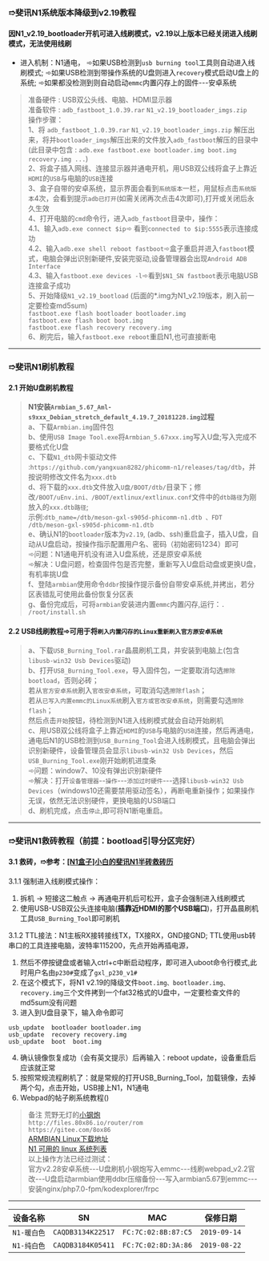 
### &#10161;斐讯N1系统版本降级到v2.19教程
#### 因N1_v2.19_bootloader开机可进入线刷模式，v2.19以上版本已经关闭进入线刷模式，无法使用线刷
- 进入机制：N1通电，
&#10174;如果USB检测到`usb burning tool`工具则自动进入线刷模式;
&#10174;如果USB检测到带操作系统的U盘则进入`recovery`模式启动U盘上的系统;
&#10174;如果都没检测到则自动启动`emmc`内置闪存上的固件---安卓系统
>准备硬件 : USB双公头线、电脑、HDMI显示器  
准备软件 : `adb_fastboot_1.0.39.rar` `N1_v2.19_bootloader_imgs.zip`  
操作步骤：  
1、将 `adb_fastboot_1.0.39.rar` `N1_v2.19_bootloader_imgs.zip` 解压出来，将并`bootloader_imgs`解压出来的文件放入`adb_fastboot`解压的目录中(此目录中包含 : `adb.exe fastboot.exe bootloader.img boot.img recovery.img ...`)  
2、将盒子插入网线、连接显示器并通电开机，用USB双公线将盒子上靠近`HDMI`的`USB`与电脑的`USB`连接  
3、盒子自带的安卓系统，显示界面会看到`系统版本`一栏，用鼠标点击`系统版本`4次，会看到提示`adb已打开`(如需关闭再次点击4次即可),打开或关闭后永久生效  
4、打开电脑的`cmd`命令行，进入`adb_fastboot`目录中，操作：  
4.1、输入`adb.exe connect $ip`&#10174; 看到`connected to $ip:5555`表示连接成功  
4.2、输入`adb.exe shell reboot fastboot`&#10174;盒子重启并进入`fastboot`模式，电脑会弹出识别新硬件,安装完驱动,设备管理器会出现`Android ADB Interface`  
4.3、输入`fastboot.exe devices -l`&#10174;看到`$N1_SN fastboot`表示电脑USB连接盒子成功  
5、开始降级`N1_v2.19_bootload` (后面的*.img为N1_v2.19版本，刷入前一定要检查md5sum)  
`fastboot.exe flash bootloader bootloader.img`  
`fastboot.exe flash boot boot.img`  
`fastboot.exe flash recovery recovery.img`  
6、刷完后，输入`fastboot.exe reboot`重启N1,也可直接断电  
---
### &#10161;斐讯N1刷机教程
#### 2.1 开始U盘刷机教程
>**N1安装`Armbian_5.67_Aml-s9xxx_Debian_stretch_default_4.19.7_20181228.img`过程**  
a、下载`Armbian.img`固件包  
b、使用`USB Image Tool.exe`将`Armbian_5.67xxx.img`写入U盘;写入完成不要格式化U盘  
c、下载`N1_dtb`网卡驱动文件 :`https://github.com/yangxuan8282/phicomm-n1/releases/tag/dtb`，并按说明修改文件名为`xxx.dtb`  
d、将下载的`xxx.dtb`文件放入`U盘/BOOT/dtb/`目录下；修改`/BOOT/uEnv.ini、/BOOT/extlinux/extlinux.conf`文件中的`dtb路径`为刚放入的`xxx.dtb路径`;  
示例:`dtb_name=/dtb/meson-gxl-s905d-phicomm-n1.dtb 、FDT /dtb/meson-gxl-s905d-phicomm-n1.dtb`  
e、确认N1的`bootloader`版本为`v2.19`, (adb、ssh)重启盒子，插入U盘，自动从U盘启动，按操作指示配置用户名、密码（初始密码1234）即可  
&#10174;问题：N1通电开机没有进入U盘系统，还是原安卓系统  
&#10174;解决：U盘问题，检查固件包是否完整，重新写入U盘启动盘或更换U盘，有机率挑U盘  
f、登陆`armbian`使用命令`ddbr`按操作提示备份自带安卓系统,并拷出，若分区表错乱可使用此备份恢复分区表  
g、备份完成后，可将`armbian`安装进内置`emmc`内置闪存,运行：`. /root/install.sh`  
#### 2.2 USB线刷教程&#10174;可用于将`刷入内置闪存的Linux重新刷入官方原安卓系统`  
>a、下载`USB_Burning_Tool.rar`晶晨刷机工具，并安装到电脑上(包含`libusb-win32 Usb Devices`驱动)  
b、打开`USB_Burning_Tool.exe`，导入固件包，一定要取消勾选`擦除bootload`，否则必砖；  
若从`官方安卓系统`刷入`官改安卓系统`，可取消勾选`擦除flash`；  
若从`已写入内置emmc的Linux系统`刷入`官方或官改安卓系统`，则需要勾选`擦除flash`；  
然后点击`开始`按钮，待检测到N1进入线刷模式就会自动开始刷机  
c、用USB双公线将盒子上靠近`HDMI`的`USB`与电脑的`USB`连接，然后再通电，通电后N1的USB检测到`USB_Burning_Tool`会进入线刷模式，且电脑会弹出识别新硬件，设备管理员会显示`libusb-win32 Usb Devices`，然后`USB_Burning_Tool.exe`刚开始刷机进度条  
&#10174;问题：window7、10没有弹出识别新硬件  
&#10174;解决：打开`设备管理器`--`操作`---`添加过时硬件`---选择`libusb-win32 Usb Devices`（windows10还需要禁用驱动签名），再断电重新操作；如果操作无误，依然无法识别硬件，更换电脑的USB端口  
d、刷机完成，点击`停止`,即可将N1断电重启。  
---
### &#10161;斐讯N1救砖教程（前提：bootload引导分区完好）

#### 3.1 救砖，&#10161;参考：[[N1盒子]小白的斐讯N1半砖救砖历](https://www.right.com.cn/FORUM/thread-324996-1-1.html)
3.1.1 强制进入线刷模式操作：
  1. 拆机 -> 短接这二触点 -> 再通电开机后可松开，盒子会强制进入线刷模式
  2. 使用USB-USB双公头连接电脑(**插靠近HDMI的那个USB端口**)，打开晶晨刷机工具`USB_Burning_Tool`即可刷机

3.1.2 TTL接法：N1主板RX接转接线TX，TX接RX，GND接GND; TTL使用usb转串口的工具连接电脑，波特率115200，先点开始再插电源，
  1. 然后不停按键盘或者输入ctrl+c中断启动程序，即可进入uboot命令行模式,此时用户名由`p230#`变成了`gxl_p230_v1#`
  2. 在这个模式下，将N1 v2.19的降级文件`boot.img、bootloader.img、recovery.img`三个文件拷到一个fat32格式的U盘中，一定要检查文件的md5sum没有问题
  3. 进入到U盘目录下，输入命令即可
```
usb_update  bootloader bootloader.img
usb_update  recovery recovery.img
usb_update  boot  boot.img
```
  4. 确认镜像恢复成功（会有英文提示）后再输入：reboot update，设备重启后应该就正常
  5. 按照常规流程刷机了：就是常规的打开USB_Burning_Tool，加载镜像，去掉两个勾，点击开始，USB接上N1，N1通电
  6. Webpad的帖子刷系统教程()


> 备注
荒野无灯的[小钢炮](https://www.right.com.cn/forum/thread-324404-1-1.html)  
`http://files.80x86.io/router/rom`  
`https://gitee.com/8ox86`  
[ARMBIAN Linux下载地址](https://yadi.sk/d/pHxaRAs-tZiei)  
[N1 可用的 linux 系统列表](https://www.right.com.cn/forum/forum.php?mod=viewthread&tid=358300)  
以上操作方法已经过测试：  
官方v2.28安卓系统---U盘刷机小钢炮写入emmc---线刷webpad_v2.2官改---U盘启动armbian使用ddbr压缩备份---写入armbian5.67到emmc---安装nginx/php7.0-fpm/kodexplorer/frpc
---

设备名称|SN|MAC|保修日期
:-:|:-:|:-:|:-:
`N1-暖白色`|`CAQDB3134K22517`|`FC:7C:02:8B:87:C5`|`2019-09-14`
`N1-纯白色`|`CAQDB3184K05411`|`FC:7C:02:8D:3A:86`|`2019-08-22`

